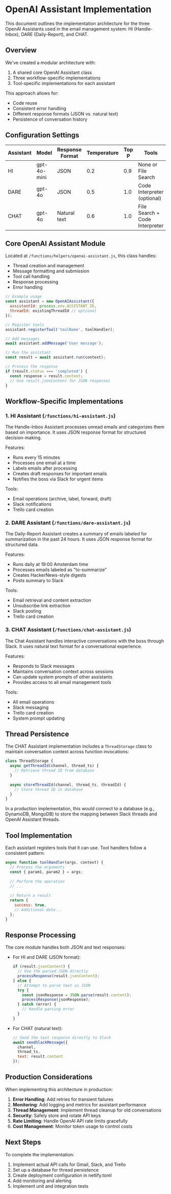 # OpenAI Assistant Implementation

This document outlines the implementation architecture for the three OpenAI Assistants used in the email management system: HI (Handle-Inbox), DARE (Daily-Report), and CHAT.

## Overview

We've created a modular architecture with:

1. A shared core OpenAI Assistant class
2. Three workflow-specific implementations
3. Tool-specific implementations for each assistant

This approach allows for:
- Code reuse
- Consistent error handling
- Different response formats (JSON vs. natural text)
- Persistence of conversation history

## Configuration Settings

| Assistant | Model       | Response Format | Temperature | Top P | Tools                           |
|-----------|-------------|----------------|-------------|-------|--------------------------------|
| HI        | gpt-4o-mini | JSON           | 0.2         | 0.9   | None or File Search             |
| DARE      | gpt-4o      | JSON           | 0.5         | 1.0   | Code Interpreter (optional)     |
| CHAT      | gpt-4o      | Natural text   | 0.6         | 1.0   | File Search + Code Interpreter  |

## Core OpenAI Assistant Module

Located at `/functions/helpers/openai-assistant.js`, this class handles:

- Thread creation and management
- Message formatting and submission
- Tool call handling
- Response processing
- Error handling

```javascript
// Example usage
const assistant = new OpenAIAssistant({
  assistantId: process.env.ASSISTANT_ID,
  threadId: existingThreadId // optional
});

// Register tools
assistant.registerTool('toolName', toolHandler);

// Add messages
await assistant.addMessage('User message');

// Run the assistant
const result = await assistant.run(context);

// Process the response
if (result.status === 'completed') {
  const response = result.content;
  // Use result.jsonContent for JSON responses
}
```

## Workflow-Specific Implementations

### 1. HI Assistant (`/functions/hi-assistant.js`)

The Handle-Inbox Assistant processes unread emails and categorizes them based on importance. It uses JSON response format for structured decision-making.

Features:
- Runs every 15 minutes
- Processes one email at a time
- Labels emails after processing
- Creates draft responses for important emails
- Notifies the boss via Slack for urgent items

Tools:
- Email operations (archive, label, forward, draft)
- Slack notifications
- Trello card creation

### 2. DARE Assistant (`/functions/dare-assistant.js`)

The Daily-Report Assistant creates a summary of emails labeled for summarization in the past 24 hours. It uses JSON response format for structured data.

Features:
- Runs daily at 19:00 Amsterdam time
- Processes emails labeled as "to-summarize"
- Creates HackerNews-style digests
- Posts summary to Slack

Tools:
- Email retrieval and content extraction
- Unsubscribe link extraction
- Slack posting
- Trello card creation

### 3. CHAT Assistant (`/functions/chat-assistant.js`)

The Chat Assistant handles interactive conversations with the boss through Slack. It uses natural text format for a conversational experience.

Features:
- Responds to Slack messages
- Maintains conversation context across sessions
- Can update system prompts of other assistants
- Provides access to all email management tools

Tools:
- All email operations
- Slack messaging
- Trello card creation
- System prompt updating

## Thread Persistence

The CHAT Assistant implementation includes a `ThreadStorage` class to maintain conversation context across function invocations:

```javascript
class ThreadStorage {
  async getThreadId(channel, thread_ts) {
    // Retrieve thread ID from database
  }
  
  async storeThreadId(channel, thread_ts, threadId) {
    // Store thread ID in database
  }
}
```

In a production implementation, this would connect to a database (e.g., DynamoDB, MongoDB) to store the mapping between Slack threads and OpenAI Assistant threads.

## Tool Implementation

Each assistant registers tools that it can use. Tool handlers follow a consistent pattern:

```javascript
async function toolHandler(args, context) {
  // Process the arguments
  const { param1, param2 } = args;
  
  // Perform the operation
  // ...
  
  // Return a result
  return {
    success: true,
    // Additional data...
  };
}
```

## Response Processing

The core module handles both JSON and text responses:

- For HI and DARE (JSON format):
  ```javascript
  if (result.jsonContent) {
    // Use the parsed JSON directly
    processResponse(result.jsonContent);
  } else {
    // Attempt to parse text as JSON
    try {
      const jsonResponse = JSON.parse(result.content);
      processResponse(jsonResponse);
    } catch (error) {
      // Handle parsing error
    }
  }
  ```

- For CHAT (natural text):
  ```javascript
  // Send the text response directly to Slack
  await sendSlackMessage({
    channel,
    thread_ts,
    text: result.content
  });
  ```

## Production Considerations

When implementing this architecture in production:

1. **Error Handling**: Add retries for transient failures
2. **Monitoring**: Add logging and metrics for assistant performance
3. **Thread Management**: Implement thread cleanup for old conversations
4. **Security**: Safely store and rotate API keys
5. **Rate Limiting**: Handle OpenAI API rate limits gracefully
6. **Cost Management**: Monitor token usage to control costs

## Next Steps

To complete the implementation:

1. Implement actual API calls for Gmail, Slack, and Trello
2. Set up a database for thread persistence
3. Create deployment configuration in netlify.toml
4. Add monitoring and alerting
5. Implement unit and integration tests